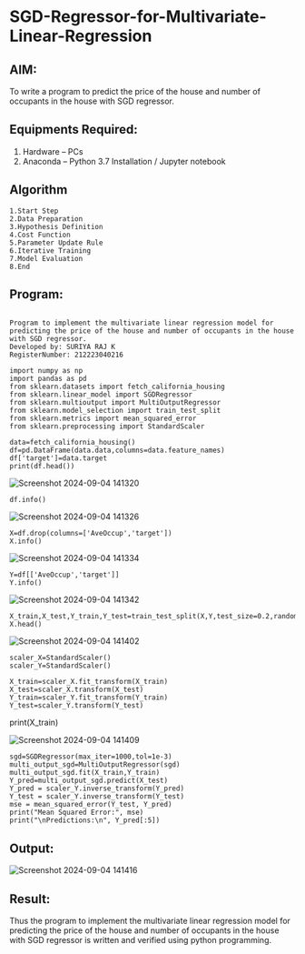 # SGD-Regressor-for-Multivariate-Linear-Regression

## AIM:
To write a program to predict the price of the house and number of occupants in the house with SGD regressor.

## Equipments Required:
1. Hardware – PCs
2. Anaconda – Python 3.7 Installation / Jupyter notebook

## Algorithm
```
1.Start Step
2.Data Preparation
3.Hypothesis Definition
4.Cost Function 
5.Parameter Update Rule 
6.Iterative Training 
7.Model Evaluation 
8.End
```
## Program:
```

Program to implement the multivariate linear regression model for predicting the price of the house and number of occupants in the house with SGD regressor.
Developed by: SURIYA RAJ K
RegisterNumber: 212223040216

import numpy as np
import pandas as pd
from sklearn.datasets import fetch_california_housing
from sklearn.linear_model import SGDRegressor
from sklearn.multioutput import MultiOutputRegressor
from sklearn.model_selection import train_test_split
from sklearn.metrics import mean_squared_error
from sklearn.preprocessing import StandardScaler

data=fetch_california_housing()
df=pd.DataFrame(data.data,columns=data.feature_names)
df['target']=data.target
print(df.head())
```
![Screenshot 2024-09-04 141320](https://github.com/user-attachments/assets/8883c91c-9315-4a4b-b022-fcb3d7caf3f5)
~~~
df.info()
~~~
![Screenshot 2024-09-04 141326](https://github.com/user-attachments/assets/68f1ff5e-688d-4192-90ed-de3ab70f1ffd)
```
X=df.drop(columns=['AveOccup','target'])
X.info()
```
![Screenshot 2024-09-04 141334](https://github.com/user-attachments/assets/48a3a046-c509-4aff-be9f-27acf064cbcd)
```
Y=df[['AveOccup','target']]
Y.info()
```
![Screenshot 2024-09-04 141342](https://github.com/user-attachments/assets/e926b7c4-dd05-4188-bbe7-fe69912303ac)
```
X_train,X_test,Y_train,Y_test=train_test_split(X,Y,test_size=0.2,random_state=42)
X.head()
```
![Screenshot 2024-09-04 141402](https://github.com/user-attachments/assets/6a80e029-dc8b-407e-9813-d92ad0d8015f)
```
scaler_X=StandardScaler()
scaler_Y=StandardScaler()

X_train=scaler_X.fit_transform(X_train)
X_test=scaler_X.transform(X_test)
Y_train=scaler_Y.fit_transform(Y_train)
Y_test=scaler_Y.transform(Y_test)
```
print(X_train)

![Screenshot 2024-09-04 141409](https://github.com/user-attachments/assets/989301ca-c7bf-40d0-a1d0-b2fe647597d3)

```
sgd=SGDRegressor(max_iter=1000,tol=1e-3)
multi_output_sgd=MultiOutputRegressor(sgd)
multi_output_sgd.fit(X_train,Y_train)
Y_pred=multi_output_sgd.predict(X_test)
Y_pred = scaler_Y.inverse_transform(Y_pred)
Y_test = scaler_Y.inverse_transform(Y_test)
mse = mean_squared_error(Y_test, Y_pred)
print("Mean Squared Error:", mse)
print("\nPredictions:\n", Y_pred[:5])

```

## Output:
![Screenshot 2024-09-04 141416](https://github.com/user-attachments/assets/04a3ffe6-d120-4d58-8cab-f6c9cf6220f3)



## Result:
Thus the program to implement the multivariate linear regression model for predicting the price of the house and number of occupants in the house with SGD regressor is written and verified using python programming.
